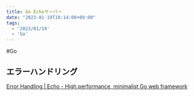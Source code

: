```yaml
---
title: Go Echoサーバー
date: "2023-01-19T10:14:00+09:00"
tags:
  - '2023/01/19'
  - 'Go'
---
```


#Go

## エラーハンドリング

[Error Handling | Echo - High performance, minimalist Go web framework](https://echo.labstack.com/guide/error-handling/)
